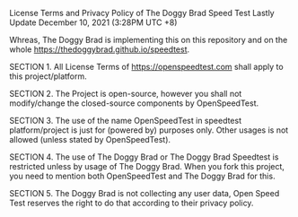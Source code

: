 License Terms and Privacy Policy of The Doggy Brad Speed Test
Lastly Update December 10, 2021 (3:28PM UTC +8)

Whreas, The Doggy Brad is implementing this on this repository and on the whole https://thedoggybrad.github.io/speedtest.

SECTION 1.
All License Terms of https://openspeedtest.com shall apply to this project/platform.

SECTION 2.
The Project is open-source, however you shall not modify/change the closed-source components by OpenSpeedTest.

SECTION 3.
The use of the name OpenSpeedTest in speedtest platform/project is just for (powered by) purposes only.
Other usages is not allowed (unless stated by OpenSpeedTest).

SECTION 4.
The use of The Doggy Brad or The Doggy Brad Speedtest is restricted unless by usage of The Doggy Brad.
When you fork this project, you need to mention both OpenSpeedTest and The Doggy Brad for this.

SECTION 5.
The Doggy Brad is not collecting any user data, Open Speed Test reserves the right to do that according to their privacy policy.
